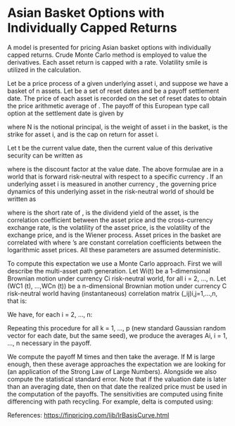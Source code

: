 # Asian Basket Options with Individually Capped Returns

A model is presented for pricing Asian basket options with individually capped returns. Crude Monte Carlo method is employed to value the derivatives. Each asset return is capped with a rate.  Volatility smile is utilized in the calculation.

Let   be a price process of a given underlying asset i, and suppose we have a basket of n assets.  Let   be a set of reset dates and   be a payoff settlement date.  The price of each asset is recorded on the set of reset dates to obtain the price arithmetic average of  .  The payoff of this European type call option at the settlement date is given by

	 

where N is the notional principal,   is the weight of asset i in the basket,   is the strike for asset i, and   is the cap on return for asset i.

Let t be the current value date, then the current value of this derivative security can be written as

	 

where   is the discount factor at the value date.  The above formulae are in a world that is forward risk-neutral with respect to a specific currency  .  If an underlying asset i is measured in another currency  , the governing price dynamics of this underlying asset in the risk-neutral world of   should be written as

	    

where   is the short rate of  ,   is the dividend yield of the asset,   is the correlation coefficient between the asset price and the cross-currency exchange rate,   is the volatility of the asset price,   is the volatility of the exchange price, and   is the Wiener process.  Asset prices in the basket are correlated with   where  ’s are constant correlation coefficients between the logarithmic asset prices.  All these parameters are assumed deterministic.

To compute this expectation we use a Monte Carlo approach. First we will describe the multi-asset path generation. Let Wi(t) be a 1-dimensional Brownian motion under currency Ci risk-neutral world, for all i = 2, ..., n. Let (WC1 (t), ...,WCn (t)) be a n-dimensional Brownian motion under currency C risk-neutral world having (instantaneous) correlation matrix (_ij)i,j=1,...,n, that is:

 

We have, for each i = 2, ..., n:

 

Repeating this procedure for all k = 1, ..., p (new standard Gaussian random vector for each date, but the same seed), we produce the averages Ai, i = 1, ..., n necessary in the payoff.

We compute the payoff M times and then take the average. If M is large enough, then these average approaches the expectation we are looking for (an application of the Strong Law of Large Numbers). Alongside we also compute the statistical standard error. Note that if the valuation date is later than an averaging date, then on that date the realized price must be used in the computation of the payoffs. The sensitivities are computed using finite differencing with path recycling. For example, delta is computed using:

 

References:
https://finpricing.com/lib/IrBasisCurve.html


